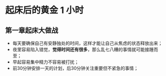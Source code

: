 # 起床后的黄金 1 小时

## 第一章起床大做战

- 每天要确保自己有安静独处的时间，这样才能让自己从焦虑的状态释放出来；
- 夜里容易陷入错觉，**觉得时间还有很多**，那么乱七八糟的事情就可能接踵而至；
- 早起容易集中精力不容易被打扰；
- 前30分钟安排一天的计划，后30分钟关注重要但不紧急的事情；